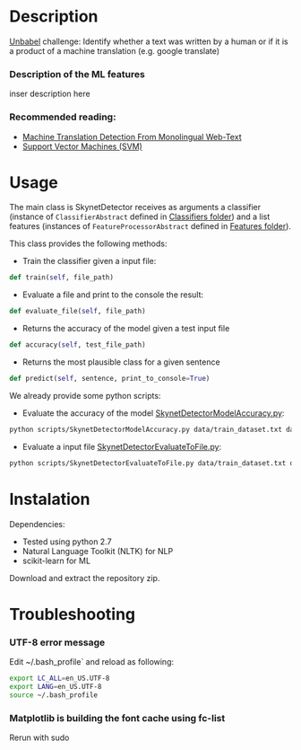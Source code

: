 # Description
[Unbabel](https://unbabel.com/) challenge: Identify whether a text was written by a human or if it is a product of a machine translation (e.g. google translate)

### Description of the ML features
inser description here

### Recommended reading: 
- [Machine Translation Detection From Monolingual Web-Text](http://www.aclweb.org/anthology/P13-1157)
- [Support Vector Machines (SVM)](http://scikit-learn.org/stable/modules/svm.html)

# Usage

The main class is SkynetDetector receives as arguments a classifier (instance of `ClassifierAbstract` defined in
[Classifiers folder](https://github.com/joanap/MachineTranslationDetection/tree/master/scripts/Classifiers)) and a list 
 features (instances of `FeatureProcessorAbstract` defined in 
[Features folder](https://github.com/joanap/MachineTranslationDetection/tree/master/scripts/Features)).

This class provides the following methods:
- Train the classifier given a input file:

```python
def train(self, file_path)
```
- Evaluate a file and print to the console the result:

```python
def evaluate_file(self, file_path)
```
- Returns the accuracy of the model given a test input file

```python
def accuracy(self, test_file_path)
```
- Returns the most plausible class for a given sentence

```python
def predict(self, sentence, print_to_console=True)
```

We already provide some python scripts:
- Evaluate the accuracy of the model [SkynetDetectorModelAccuracy.py](https://github.com/joanap/MachineTranslationDetection/blob/master/scripts/SkynetDetectorModelAccuracy.py):

```sh
python scripts/SkynetDetectorModelAccuracy.py data/train_dataset.txt data/test_dataset.txt
```

- Evaluate a input file [SkynetDetectorEvaluateToFile.py](https://github.com/joanap/MachineTranslationDetection/blob/master/scripts/SkynetDetectorEvaluateToFile.py):

```sh
python scripts/SkynetDetectorEvaluateToFile.py data/train_dataset.txt data/test_dataset.txt > output.txt
```

# Instalation

Dependencies:
* Tested using python 2.7
* Natural Language Toolkit (NLTK) for NLP
* scikit-learn for ML

Download and extract the repository zip.

# Troubleshooting

### UTF-8 error message

Edit ~/.bash_profile` and reload as following:

```sh
export LC_ALL=en_US.UTF-8
export LANG=en_US.UTF-8
source ~/.bash_profile
```

### Matplotlib is building the font cache using fc-list

Rerun with sudo

